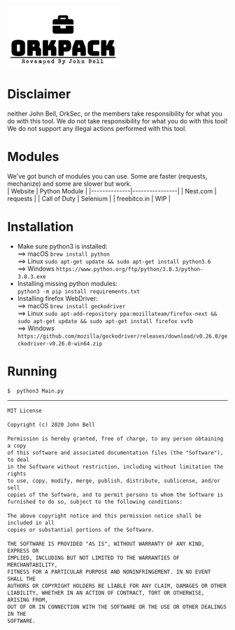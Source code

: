 ![OrkPack-2](https://raw.githubusercontent.com/0x06060606/OrkPack-2/master/logo.png) <br/>

# Disclaimer
neither John Bell, OrkSec, or the members take responsibility for what you do with this tool. We do not take responsibility for what you do with this tool! We do not support any illegal actions performed with this tool.<br/>

# Modules
We've got bunch of modules you can use. Some are faster (requests, mechanize) and some are slower but work.<br/>
| Website      |  Python Module |
|--------------|----------------|
| Nest.com     | requests       |
| Call of Duty | Selenium       |
| freebitco.in | WIP            |

# Installation
 * Make sure python3 is installed:<br/>
==> macOS `brew install python`<br/>
==> Linux `sudo apt-get update && sudo apt-get install python3.6`<br/>
==> Windows `https://www.python.org/ftp/python/3.8.3/python-3.8.3.exe`<br/>
 * Installing missing python modules:<br/>
`python3 -m pip install requirements.txt`<br/>
 * Installing firefox WebDriver:<br/>
==> macOS `brew install geckodriver`<br/>
==> Linux `sudo apt-add-repository ppa:mozillateam/firefox-next && sudo apt-get update && sudo apt-get install firefox xvfb`<br/>
==> Windows `https://github.com/mozilla/geckodriver/releases/download/v0.26.0/geckodriver-v0.26.0-win64.zip`<br/>

# Running
```
$  python3 Main.py
```

----

```
MIT License

Copyright (c) 2020 John Bell

Permission is hereby granted, free of charge, to any person obtaining a copy
of this software and associated documentation files (the "Software"), to deal
in the Software without restriction, including without limitation the rights
to use, copy, modify, merge, publish, distribute, sublicense, and/or sell
copies of the Software, and to permit persons to whom the Software is
furnished to do so, subject to the following conditions:

The above copyright notice and this permission notice shall be included in all
copies or substantial portions of the Software.

THE SOFTWARE IS PROVIDED "AS IS", WITHOUT WARRANTY OF ANY KIND, EXPRESS OR
IMPLIED, INCLUDING BUT NOT LIMITED TO THE WARRANTIES OF MERCHANTABILITY,
FITNESS FOR A PARTICULAR PURPOSE AND NONINFRINGEMENT. IN NO EVENT SHALL THE
AUTHORS OR COPYRIGHT HOLDERS BE LIABLE FOR ANY CLAIM, DAMAGES OR OTHER
LIABILITY, WHETHER IN AN ACTION OF CONTRACT, TORT OR OTHERWISE, ARISING FROM,
OUT OF OR IN CONNECTION WITH THE SOFTWARE OR THE USE OR OTHER DEALINGS IN THE
SOFTWARE.
```
